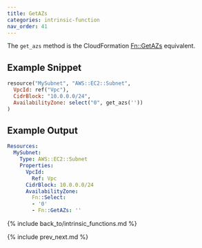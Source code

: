 ```yaml
---
title: GetAZs
categories: intrinsic-function
nav_order: 41
---
```


The `get_azs` method is the CloudFormation [Fn::GetAZs](https://docs.aws.amazon.com/AWSCloudFormation/latest/UserGuide/intrinsic-function-reference-getavailabilityzones.html) equivalent.

## Example Snippet

```ruby
resource("MySubnet", "AWS::EC2::Subnet",
  VpcId: ref("Vpc"),
  CidrBlock: "10.0.0.0/24",
  AvailabilityZone: select("0", get_azs(''))
)
```

## Example Output

```yaml
Resources:
  MySubnet:
    Type: AWS::EC2::Subnet
    Properties:
      VpcId:
        Ref: Vpc
      CidrBlock: 10.0.0.0/24
      AvailabilityZone:
        Fn::Select:
        - '0'
        - Fn::GetAZs: ''
```

{% include back_to/intrinsic_functions.md %}

{% include prev_next.md %}
